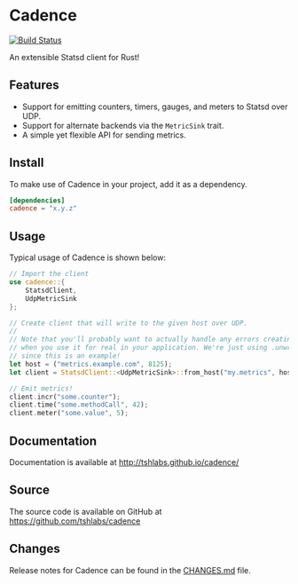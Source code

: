 # Cadence

[![Build Status](https://travis-ci.org/tshlabs/cadence.svg?branch=master)](https://travis-ci.org/tshlabs/cadence)

An extensible Statsd client for Rust!

## Features

* Support for emitting counters, timers, gauges, and meters to Statsd over UDP.
* Support for alternate backends via the `MetricSink` trait.
* A simple yet flexible API for sending metrics.

## Install

To make use of Cadence in your project, add it as a dependency.

``` toml
[dependencies]
cadence = "x.y.z"
```

## Usage

Typical usage of Cadence is shown below:

``` rust
// Import the client
use cadence::{
    StatsdClient,
    UdpMetricSink
};

// Create client that will write to the given host over UDP.
//
// Note that you'll probably want to actually handle any errors creating the client
// when you use it for real in your application. We're just using .unwrap() here
// since this is an example!
let host = ("metrics.example.com", 8125);
let client = StatsdClient::<UdpMetricSink>::from_host("my.metrics", host).unwrap();

// Emit metrics!
client.incr("some.counter");
client.time("some.methodCall", 42);
client.meter("some.value", 5);
```

## Documentation

Documentation is available at http://tshlabs.github.io/cadence/

## Source

The source code is available on GitHub at https://github.com/tshlabs/cadence

## Changes

Release notes for Cadence can be found in the [CHANGES.md](CHANGES.md) file.

